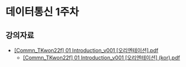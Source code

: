 # 데이터통신 1주차

## 강의자료

* [[Commn_TKwon22f] 01 Introduction_v001 [오리엔테이션].pdf](./%5BCommn_TKwon22f%5D%2001%20Introduction_v001%20%5B%EC%98%A4%EB%A6%AC%EC%97%94%ED%85%8C%EC%9D%B4%EC%85%98%5D.pdf)
	* [[Commn_TKwon22f] 01 Introduction_v001 [오리엔테이션] (kor).pdf](./%5BCommn_TKwon22f%5D%2001%20Introduction_v001%20%5B%EC%98%A4%EB%A6%AC%EC%97%94%ED%85%8C%EC%9D%B4%EC%85%98%5D%20(kor).pdf)


